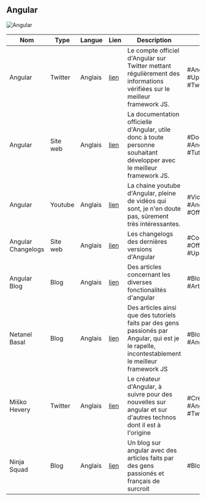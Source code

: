 ## Angular

![Angular](https://www.tic-nova.com/wp-content/uploads/2020/04/angular-10.png)

 Nom  | Type  | Langue | Lien | Description | Tags | Note 
------|-------|--------|------|-------------|------|------
 Angular | Twitter | Anglais | [lien](https://twitter.com/angular) | Le compte officiel d'Angular sur Twitter mettant régulièrement des informations vérifiées sur le meilleur framework JS. |#Angular #Update #Infos #Twitter | 4/5 
 Angular | Site web | Anglais | [lien](https://angular.io/) | La documentation officielle d'Angular, utile donc à toute personne souhaitant développer avec le meilleur framework JS. | #Documentation #Angular #Tutorial | 5/5
 Angular | Youtube | Anglais | [lien](https://www.youtube.com/c/Angular/featured) | La chaine youtube d'Angular, pleine de vidéos qui sont, je n'en doute pas, sûrement très intéressantes. | #Video #Angular #Officiel | 2/5
 Angular Changelogs | Site web | Anglais | [lien](https://github.com/angular/angular/blob/main/CHANGELOG.md) | Les changelogs des dernières versions d'Angular | #Code #Angular #Officiel #Update | 4/5
 Angular Blog | Blog | Anglais | [lien](https://blog.angular.io) | Des articles concernant les diverses fonctionalités d'angular | #Blog #Angular #Articles | 4/5
 Netanel Basal | Blog | Anglais | [lien](https://netbasal.com) | Des articles ainsi que des tutoriels faits par des gens passionés par Angular, qui est je le rapelle, incontestablement le meilleur framework JS | #Blog #Tutorial #Angular | 4/5
 Miško Hevery | Twitter | Anglais | [lien](https://twitter.com/mhevery?ref_src=twsrc%5Egoogle%7Ctwcamp%5Eserp%7Ctwgr%5Eauthor) | Le créateur d'Angular, à suivre pour des nouvelles sur angular et sur d'autres technos dont il est à l'origine | #Créateur #Angular #Twitter | 2/5
 Ninja Squad | Blog | Anglais |[lien](https://blog.ninja-squad.com/) | Un blog sur angular avec des articles faits par des gens passionés et français de surcroit | #Blog #Update | 4/5